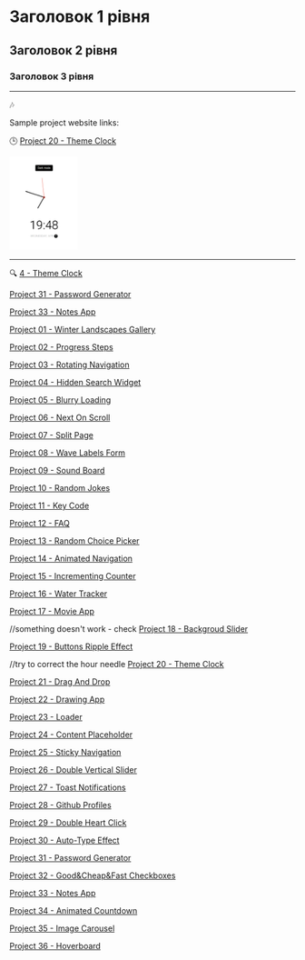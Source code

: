 # Заголовок 1 рівня

## Заголовок 2 рівня

### Заголовок 3 рівня

---

🎶

Sample project website links:

🕒 [Project 20 - Theme Clock](https://hannapalianytsia.github.io/my-js-projects/Project%2020%20-%20Theme%20Clock/)

<img src="image.png" alt="Clock" width="120"/>

---

🔍
[4 - Theme Clock](https://hannapalianytsia.github.io/my-js-projects/Project%2004%20-%20Hidden%20Search%20Widget/)

[Project 31 - Password Generator](https://hannapalianytsia.github.io/my-js-projects/Project%2031%20-%20Password%20Generator/)

[Project 33 - Notes App](https://hannapalianytsia.github.io/my-js-projects/Project%2033%20-%20Notes%20App/)

[Project 01 - Winter Landscapes Gallery](https://hannapalianytsia.github.io/my-js-projects/Project%2001%20-%20Winter%20Landscapes%20Gallery/)

[Project 02 - Progress Steps](https://hannapalianytsia.github.io/my-js-projects/Project%2002%20-%20Progress%20Steps/)

[Project 03 - Rotating Navigation](https://hannapalianytsia.github.io/my-js-projects/Project%2003%20-%20Rotating%20Navigation/)

[Project 04 - Hidden Search Widget](https://hannapalianytsia.github.io/my-js-projects/Project%2004%20-%20Hidden%20Search%20Widget/)

[Project 05 - Blurry Loading](https://hannapalianytsia.github.io/my-js-projects/Project%2005%20-%20Blurry%20Loading/)

[Project 06 - Next On Scroll](https://hannapalianytsia.github.io/my-js-projects/Project%2006%20-%20Next%20On%20Scroll/)

[Project 07 - Split Page](https://hannapalianytsia.github.io/my-js-projects/Project%2007%20-%20Split%20Page/)

[Project 08 - Wave Labels Form](https://hannapalianytsia.github.io/my-js-projects/Project%2008%20-%20Wave%20Labels%20Form/)

[Project 09 - Sound Board](https://hannapalianytsia.github.io/my-js-projects/Project%2009%20-%20Sound%20Board/)

[Project 10 - Random Jokes](https://hannapalianytsia.github.io/my-js-projects/Project%2010%20-%20Random%20Jokes/)

[Project 11 - Key Code](https://hannapalianytsia.github.io/my-js-projects/Project%2011%20-%20Key%20Code/)

[Project 12 - FAQ](https://hannapalianytsia.github.io/my-js-projects/Project%2012%20-%20FAQ/)

[Project 13 - Random Choice Picker](https://hannapalianytsia.github.io/my-js-projects/Project%2013%20-%20Random%20Choice%20Picker/)

[Project 14 - Animated Navigation](https://hannapalianytsia.github.io/my-js-projects/Project%2014%20-%20Animated%20Navigation/)

[Project 15 - Incrementing Counter](https://hannapalianytsia.github.io/my-js-projects/Project%2015%20-%20Incrementing%20Counter/)

[Project 16 - Water Tracker](https://hannapalianytsia.github.io/my-js-projects/Project%2016%20-%20Water%20Tracker/)

[Project 17 - Movie App](https://hannapalianytsia.github.io/my-js-projects/Project%2017%20-%20Movie%20App/)

//something doesn't work - check
[Project 18 - Backgroud Slider](https://hannapalianytsia.github.io/my-js-projects/Project%2018%20-%20Backgroud%20Slider/)

[Project 19 - Buttons Ripple Effect](https://hannapalianytsia.github.io/my-js-projects/Project%2019%20-%20Buttons%20Ripple%20Effect/)

//try to correct the hour needle
[Project 20 - Theme Clock](https://hannapalianytsia.github.io/my-js-projects/Project%2020%20-%20Theme%20Clock/)

[Project 21 - Drag And Drop](https://hannapalianytsia.github.io/my-js-projects/Project%2021%20-%20Drag%20And%20Drop/)

[Project 22 - Drawing App](https://hannapalianytsia.github.io/my-js-projects/Project%2022%20-%20Drawing%20App/)

[Project 23 - Loader](https://hannapalianytsia.github.io/my-js-projects/Project%2023%20-%20Loader/)

[Project 24 - Content Placeholder](https://hannapalianytsia.github.io/my-js-projects/Project%2024%20-%20Content%20Placeholder/)

[Project 25 - Sticky Navigation](https://hannapalianytsia.github.io/my-js-projects/Project%2025%20-%20Sticky%20NavNavigation/)

[Project 26 - Double Vertical Slider](https://hannapalianytsia.github.io/my-js-projects/Project%2026%20-%20Double%20Vertical%20Slider/)

[Project 27 - Toast Notifications](https://hannapalianytsia.github.io/my-js-projects/Project%2027%20-%20Toast%20Notifications/)

[Project 28 - Github Profiles](https://hannapalianytsia.github.io/my-js-projects/Project%2028%20-%20Github%20Profiles/)

[Project 29 - Double Heart Click](https://hannapalianytsia.github.io/my-js-projects/Project%2029%20-%20Double%20Heart%20Click/)

[Project 30 - Auto-Type Effect](https://hannapalianytsia.github.io/my-js-projects/Project%2030%20-%20Auto-Type%20Effect/)

[Project 31 - Password Generator](https://hannapalianytsia.github.io/my-js-projects/Project%2031%20-%20Password%20Generator/)

[Project 32 - Good&Cheap&Fast Checkboxes](https://hannapalianytsia.github.io/my-js-projects/Project%2032%20-%20Good&Cheap&Fast%20Checkboxes/)

[Project 33 - Notes App](https://hannapalianytsia.github.io/my-js-projects/Project%2033%20-%20Notes%20App/)

[Project 34 - Animated Countdown](https://hannapalianytsia.github.io/my-js-projects/Project%2034%20-%20Animated%20Countdown/)

[Project 35 - Image Carousel](https://hannapalianytsia.github.io/my-js-projects/Project%2035%20-%20Image%20Carousel/)

[Project 36 - Hoverboard](https://hannapalianytsia.github.io/my-js-projects/Project%2036%20-%20Hoverboard/)
